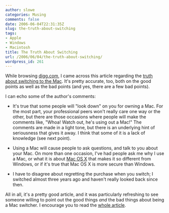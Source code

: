 ```yaml
---
author: slowe
categories: Musing
comments: false
date: 2006-06-04T22:31:35Z
slug: the-truth-about-switching
tags:
- Apple
- Windows
- Macintosh
title: The Truth About Switching
url: /2006/06/04/the-truth-about-switching/
wordpress_id: 261
---
```


While browsing [digg.com](http://digg.com/), I came across this article regarding the [truth about switching to the Mac](http://utilware.com/switching.html). It's pretty accurate, too, both on the good points as well as the bad points (and yes, there are a few bad points).

I can echo some of the author's comments:

* It's true that some people will "look down" on you for owning a Mac. For the most part, your professional peers won't really care one way or the other, but there are those occasions where people will make the comments like, "Whoa! Watch out, he's using out a Mac!" The comments are made in a light tone, but there is an underlying hint of seriousness that gives it away. I think that some of it is a lack of knowledge (see next point).

* Using a Mac will cause people to ask questions, and talk to you about your Mac. On more than one occasion, I've had people ask me why I use a Mac, or what it is about [Mac OS X](http://www.apple.com/macosx/) that makes it so different from Windows, or if it's true that Mac OS X is more secure than Windows.

* I have to disagree about regretting the purchase when you switch; I switched almost three years ago and haven't really looked back since then.

All in all, it's a pretty good article, and it was particularly refreshing to see someone willing to point out the good things _and_ the bad things about being a Mac switcher. I encourage you to read the [whole article](http://utilware.com/switching.html).
